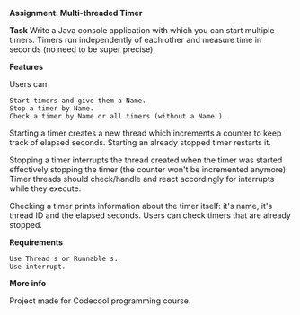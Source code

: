 ****Assignment: Multi-threaded Timer****


**Task**
Write a Java console application with which you can start multiple timers. Timers run independently of each other and
measure time in seconds (no need to be super precise).

**Features**

Users can

    Start timers and give them a Name.
    Stop a timer by Name.
    Check a timer by Name or all timers (without a Name ).

Starting a timer creates a new thread which increments a counter to keep track of elapsed seconds. 
Starting an already stopped timer restarts it.

Stopping a timer interrupts the thread created when the timer was started effectively stopping the timer (the counter 
won't be incremented anymore). Timer threads should check/handle and react accordingly for interrupts while they execute.

Checking a timer prints information about the timer itself: it's name, it's thread ID and the elapsed seconds. 
Users can check timers that are already stopped.

**Requirements**

    Use Thread s or Runnable s.
    Use interrupt.
    
    
**More info**

Project made for Codecool programming course.